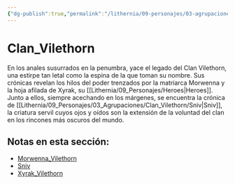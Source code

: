 ```yaml
---
{"dg-publish":true,"permalink":"/lithernia/09-personajes/03-agrupaciones/clan-vilethorn/home/"}
---
```


# Clan_Vilethorn

En los anales susurrados en la penumbra, yace el legado del Clan Vilethorn, una estirpe tan letal como la espina de la que toman su nombre. Sus crónicas revelan los hilos del poder trenzados por la matriarca Morwenna y la hoja afilada de Xyrak, su [[Lithernia/09_Personajes/Heroes\|Heroes]]. Junto a ellos, siempre acechando en los márgenes, se encuentra la crónica de [[Lithernia/09_Personajes/03_Agrupaciones/Clan_Vilethorn/Sniv\|Sniv]], la criatura servil cuyos ojos y oídos son la extensión de la voluntad del clan en los rincones más oscuros del mundo.

## Notas en esta sección:
- [Morwenna_Vilethorn](./Morwenna_Vilethorn.md)
- [Sniv](./Sniv.md)
- [Xyrak_Vilethorn](./Xyrak_Vilethorn.md)

